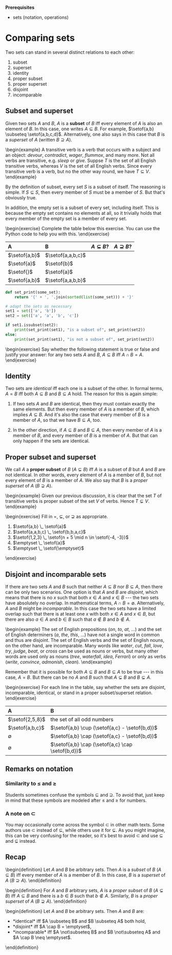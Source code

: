 **Prerequisites**

- sets (notation, operations)

# Comparing sets

Two sets can stand in several distinct relations to each other:

1. subset
1. superset
1. identity
1. proper subset
1. proper superset
1. disjoint
1. incomparable


## Subset and superset

Given two sets $A$ and $B$, $A$ is a **subset** of $B$ iff every element of $A$ is also an element of $B$.
In this case, one writes $A \subseteq B$.
For example, $\setof{a,b} \subseteq \setof{a,b,c,d}$.
Alternatively, one also says in this case that $B$ is a *superset* of $A$ (written $B \supseteq A$).

\begin{example}
    A transitive verb is a verb that occurs with a subject and an object: *devour*, *contradict*, *wager*, *flummox*, and many more.
    Not all verbs are transitive, e.g. *sleep* or *give*. 
    Suppse $T$ is the set of all English transitive verbs, whereas $V$ is the set of all English verbs.
    Since every transitive verb is a verb, but no the other way round, we have $T \subseteq V$.
\end{example}

By the definition of subset, every set $S$ is a subset of itself.
The reasoning is simple.
If $S \subseteq S$, then every member of $S$ must be a member of $S$.
But that's obviously true.

In addition, the empty set is a subset of every set, including itself.
This is because the empty set contains no elements at all, so it trivially holds that every member of the empty set is a member of every set.

\begin{exercise}
Complete the table below this exercise.
You can use the Python code to help you with this.
\end{exercise}

| A                     | B                         | $A \subseteq B$?      | $A \supseteq B$? | 
| :--                   | :--                       | :--                   | :--              | 
| $\setof{a,b}$         | $\setof{a,a,b,c}$         |                       |                  | 
| $\setof{a}$           | $\setof{b}$               |                       |                  | 
| $\setof{}$            | $\setof{a}$               |                       |                  | 
| $\setof{a,b}$         | $\setof{a,a,b,b}$         |                       |                  | 


```python
def set_print(some_set):
    return '{' + ', '.join(sorted(list(some_set))) + '}'

# adapt the sets as necessary
set1 = set(['a', 'b'])
set2 = set(['a', 'a', 'b', 'c'])

if set1.issubset(set2):
    print(set_print(set1), "is a subset of", set_print(set2))
else:
    print(set_print(set1), "is not a subset of", set_print(set2))
```

\begin{exercise}
Say whether the following statement is true or false and justify your answer:
for any two sets $A$ and $B$, $A \subseteq B$ iff $A \cap B = A$.
\end{exercise}

## Identity

Two sets are *identical* iff each one is a subset of the other.
In formal terms, $A = B$ iff both $A \subseteq B$ and $B \subseteq A$ hold.
The reason for this is again simple:

1.  If two sets $A$ and $B$ are identical, then they must contain exactly the same elements.
    But then every member of $A$ is a member of $B$, which implies $A \subseteq B$.
    And it's also the case that every member of $B$ is a member of $A$, so that we have $B \subseteq A$, too.

1.  In the other direction, if $A \subseteq B$ and $B \subseteq A$, then every member of $A$ is a member of $B$, and every member of $B$ is a member of $A$.
    But that can only happen if the sets are identical.


## Proper subset and superset

We call $A$ a **proper subset** of $B$ ($A \subsetneq B$) iff $A$ is a subset of $B$ but $A$ and $B$ are not identical.
In other words, every element of $A$ is a member of $B$, but not every element of $B$ is a member of $A$.
We also say that $B$ is a *proper superset* of $A$ ($B \supsetneq A$).

\begin{example}
    Given our previous discussion, it is clear that the set $T$ of transitive verbs is proper subset of the set $V$ of verbs.
    Hence $T \subsetneq V$.
\end{example}

\begin{exercise}
Fill in $=$, $\subsetneq$, or $\supsetneq$ as appropriate.

<ol>
<li>$\setof{a,b} \_ \setof{a}$</li>
<li>$\setof{a,a,b,c} \_ \setof{b,b,a,c}$</li>
<li>$\setof{1,2,3} \_ \setof{n + 5 \mid n \in \setof{-4, -3}}$</li>
<li>$\emptyset \_ \setof{a}$</li>
<li>$\emptyset \_ \setof{\emptyset}$</li>
</ol>
\end{exercise}

## Disjoint and incomparable sets

If there are two sets $A$ and $B$ such that neither $A \subseteq B$ nor $B \subseteq A$, then there can be only two scenarios.
One option is that $A$ and $B$ are *disjoint*, which means that there is no $x$ such that both $x \in A$ and $x \in B$ --- the two sets have absolutely no overlap.
In mathematical terms, $A \cap B = \emptyset$.
Alternatively, $A$ and $B$ might be *incomparable*.
In this case the two sets have a limited overlap such that there is at least one $x$ with both $x \in A$ and $x \in B$, but there are also $a \in A$ and $b \in B$ such that $a \notin B$ and $b \notin A$.

\begin{example}
The set of English prepositions (*on*, *to*, *at*, ...) and the set of English determiners (*a*, *the*, *this*, ...) have not a single word in common and thus are disjoint.
The set of English verbs and the set of English nouns, on the other hand, are incomparable.
Many words like *water*, *cut*, *fall*, *love*, *try*, *judge*, *beat*, or *cross* can be used as nouns or verbs, but many other words are used only as nouns (*tree*, *waterfall*, *idea*, *Ferrari*) or only as verbs (*write*, *convince*, *admonish*, *clean*).
\end{example}

Remember that it is possible for both $A \subseteq B$ and $B \subseteq A$ to be true --- in this case, $A = B$.
But there can be no $A$ and $B$ such that $A \subsetneq B$ and $B \subsetneq A$.

\begin{exercise}
For each line in the table, say whether the sets are disjoint, incomparable, identical, or stand in a proper subset/superset relation.
\end{exercise}

| A                     | B                                                 | 
| :--                   | :--                                               | 
| $\setof{2,5,8}$       | the set of all odd numbers                        | 
| $\setof{a,b,c}$       | $\setof{a,b} \cup (\setof{a,c} - \setof{b,d})$    | 
| $\emptyset$           | $\setof{a,b} \cap (\setof{a,c} - \setof{b,d})$    | 
| $\emptyset$           | $\setof{a,b} \cap (\setof{a,c} \cap \setof{b,d})$ | 

## Remarks on notation

### Similarity to $\leq$ and $\geq$

Students sometimes confuse the symbols $\subseteq$ and $\supseteq$.
To avoid that, just keep in mind that these symbols are modeled after $\leq$ and $\geq$ for numbers.

### A note on $\subset$

You may occasionally come across the symbol $\subset$ in other math texts.
Some authors use $\subset$ instead of $\subseteq$, while others use it for $\subsetneq$.
As you might imagine, this can be very confusing for the reader, so it's best to avoid $\subset$ and use $\subseteq$ and $\subsetneq$ instead.


## Recap

\begin{definition}
Let $A$ and $B$ be arbitrary sets.
Then $A$ is a *subset* of $B$ ($A \subseteq B$) iff every member of $A$ is a member of $B$.
In this case, $B$ is a *superset* of $A$ ($B \supseteq A$).
\end{definition}

\begin{definition}
For $A$ and $B$ arbitrary sets, $A$ is a *proper subset* of $B$ ($A \subsetneq B$) iff $A \subseteq B$ and there is a $b \in B$ such that $b \notin A$.
Similarly, $B$ is a *proper superset* of $A$ ($B \supsetneq A$).
\end{definition}

\begin{definition}
Let $A$ and $B$ be arbitrary sets.
Then $A$ and $B$ are:

<ul>
<li>*identical* iff $A \subseteq B$ and $B \subseteq A$ both hold,</li>
<li>*disjoint* iff $A \cap B = \emptyset$,</li>
<li>*incomparable* iff $A \not\subseteq B$ and $B \not\subseteq A$ and $A \cap B \neq \emptyset$.</li>
</ul>
\end{definition}
